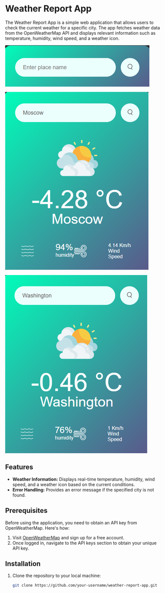 # Weather Report App

The Weather Report App is a simple web application that allows users to check the current weather for a specific city. The app fetches weather data from the OpenWeatherMap API and displays relevant information such as temperature, humidity, wind speed, and a weather icon.

![Weather Report App](Metheo/int.png)


![Weather Report Moscow](Metheo/res-mosc.png)



![Weather Report Washington](Metheo/res-wash.png)

## Features

- **Weather Information:** Displays real-time temperature, humidity, wind speed, and a weather icon based on the current conditions.
- **Error Handling:** Provides an error message if the specified city is not found.

## Prerequisites

Before using the application, you need to obtain an API key from OpenWeatherMap. Here's how:

1. Visit [OpenWeatherMap](https://openweathermap.org/) and sign up for a free account.
2. Once logged in, navigate to the API keys section to obtain your unique API key.

## Installation

1. Clone the repository to your local machine:

   ```bash
   git clone https://github.com/your-username/weather-report-app.git
